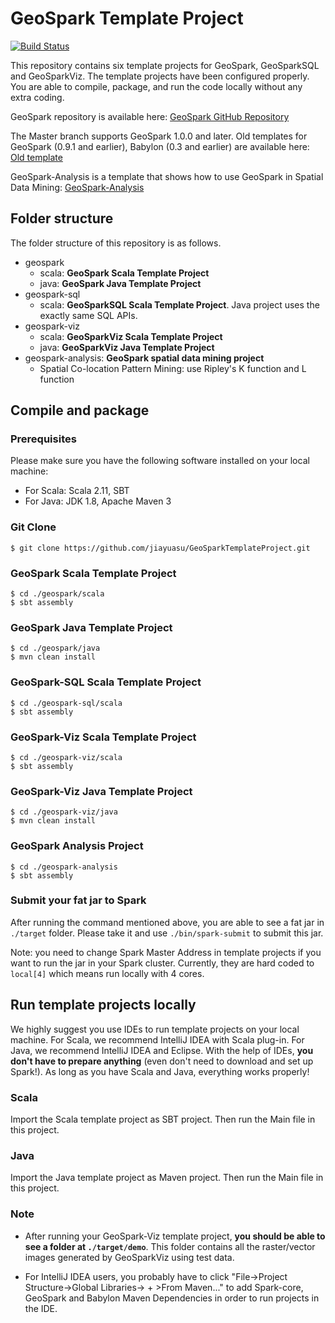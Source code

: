 # GeoSpark Template Project
[![Build Status](https://travis-ci.org/jiayuasu/GeoSparkTemplateProject.svg?branch=master)](https://travis-ci.org/jiayuasu/GeoSparkTemplateProject)

This repository contains six template projects for GeoSpark, GeoSparkSQL and GeoSparkViz. The template projects have been configured properly. You are able to compile, package, and run the code locally without any extra coding.

GeoSpark repository is available here: [GeoSpark GitHub Repository](https://github.com/DataSystemsLab/GeoSpark)

The Master branch supports GeoSpark 1.0.0 and later. Old templates for GeoSpark (0.9.1 and earlier), Babylon (0.3 and earlier) are available here: [Old template](https://github.com/jiayuasu/GeoSparkTemplateProject/tree/old-template)

GeoSpark-Analysis is a template that shows how to use GeoSpark in Spatial Data Mining: [GeoSpark-Analysis](https://github.com/jiayuasu/GeoSparkTemplateProject/tree/master/geospark-analysis)

## Folder structure
The folder structure of this repository is as follows.

* geospark
  * scala: **GeoSpark Scala Template Project**
  * java: **GeoSpark Java Template Project**
* geospark-sql
  * scala: **GeoSparkSQL Scala Template Project**. Java project uses the exactly same SQL APIs.
* geospark-viz
  * scala: **GeoSparkViz Scala Template Project**
  * java: **GeoSparkViz Java Template Project**
* geospark-analysis: **GeoSpark spatial data mining project**
  * Spatial Co-location Pattern Mining: use Ripley's K function and L function 

## Compile and package

### Prerequisites
Please make sure you have the following software installed on your local machine:

* For Scala: Scala 2.11, SBT
* For Java: JDK 1.8, Apache Maven 3

### Git Clone
```
$ git clone https://github.com/jiayuasu/GeoSparkTemplateProject.git
```

### GeoSpark Scala Template Project

```
$ cd ./geospark/scala
$ sbt assembly
```

### GeoSpark Java Template Project

```
$ cd ./geospark/java
$ mvn clean install
```

### GeoSpark-SQL Scala Template Project

```
$ cd ./geospark-sql/scala
$ sbt assembly
```

### GeoSpark-Viz Scala Template Project

```
$ cd ./geospark-viz/scala
$ sbt assembly
```
### GeoSpark-Viz Java Template Project

```
$ cd ./geospark-viz/java
$ mvn clean install
```
### GeoSpark Analysis Project

```
$ cd ./geospark-analysis
$ sbt assembly
```

### Submit your fat jar to Spark
After running the command mentioned above, you are able to see a fat jar in `./target` folder. Please take it and use `./bin/spark-submit` to submit this jar.

Note: you need to change Spark Master Address in template projects if you want to run the jar in your Spark cluster. Currently, they are hard coded to `local[4]` which means run locally with 4 cores.

## Run template projects locally
We highly suggest you use IDEs to run template projects on your local machine. For Scala, we recommend IntelliJ IDEA with Scala plug-in. For Java, we recommend IntelliJ IDEA and Eclipse. With the help of IDEs, **you don't have to prepare anything** (even don't need to download and set up Spark!). As long as you have Scala and Java, everything works properly!

### Scala
Import the Scala template project as SBT project. Then run the Main file in this project.

### Java
Import the Java template project as Maven project. Then run the Main file in this project.

### Note
* After running your GeoSpark-Viz template project, **you should be able to see a folder at `./target/demo`**. This folder contains all the raster/vector images generated by GeoSparkViz using test data.

* For IntelliJ IDEA users, you probably have to click "File->Project Structure->Global Libraries-> + >From Maven..." to add Spark-core, GeoSpark and Babylon Maven Dependencies in order to run projects in the IDE.
